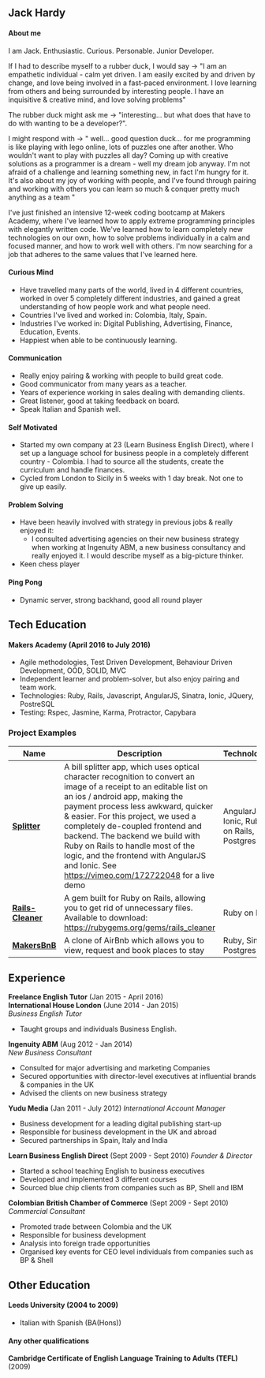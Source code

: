 
## Jack Hardy

#### About me
I am Jack. Enthusiastic. Curious. Personable. Junior Developer.

If I had to describe myself to a rubber duck, I would say ->  "I am an empathetic individual - calm yet driven. I am easily excited by and driven by change, and love being involved in a fast-paced environment. I love learning from others and being surrounded by interesting people. I have an inquisitive & creative mind, and love solving problems"

The rubber duck might ask me -> "interesting... but what does that have to do with wanting to be a developer?".

I might respond with -> " well... good question duck... for me programming is like playing with lego online, lots of puzzles one after another. Who wouldn't want to play with puzzles all day? Coming up with creative solutions as a programmer is a dream - well my dream job anyway. I'm not afraid of a challenge and learning something new, in fact I'm hungry for it. It's also about my joy of working with people, and I've found through pairing and working with others you can learn so much & conquer pretty much anything as a team "

I've just finished an intensive 12-week coding bootcamp at Makers Academy, where I've learned how to apply extreme programming principles with elegantly written code. We've learned how to learn completely new technologies on our own, how to solve problems individually in a calm and focused manner, and how to work well with others. I'm now searching for a job that adheres to the same values that I've learned here.


#### Curious Mind
- Have travelled many parts of the world, lived in 4 different countries, worked in over 5 completely different industries, and gained a great understanding of how people work and what people need.
- Countries I've lived and worked in: Colombia, Italy, Spain.
- Industries I've worked in: Digital Publishing, Advertising, Finance, Education, Events.
- Happiest when able to be continuously learning.

#### Communication
- Really enjoy pairing & working with people to build great code.
- Good communicator from many years as a teacher.
- Years of experience working in sales dealing with demanding clients.
- Great listener, good at taking feedback on board.
- Speak Italian and Spanish well.

#### Self Motivated
- Started my own company at 23 (Learn Business English Direct), where I set up a language school for business people in a completely different country - Colombia. I had to source all the students, create the curriculum and handle finances.
- Cycled from London to Sicily in 5 weeks with 1 day break. Not one to give up easily.

#### Problem Solving
- Have been heavily involved with strategy in previous jobs & really enjoyed it:
  * I consulted advertising agencies on their new business strategy when working at Ingenuity ABM, a new business consultancy and really enjoyed it. I would describe myself as a big-picture thinker.
- Keen chess player

#### Ping Pong
- Dynamic server, strong backhand, good all round player

## Tech Education

#### Makers Academy (April 2016 to July 2016)

- Agile methodologies, Test Driven Development, Behaviour Driven Development, OOD, SOLID, MVC
- Independent learner and problem-solver, but also enjoy pairing and team work.
- Technologies: Ruby, Rails, Javascript, AngularJS, Sinatra, Ionic, JQuery, PostreSQL
- Testing: Rspec, Jasmine, Karma, Protractor, Capybara

### Project Examples ###

| Name | Description | Technologies | Testing |
|------|-------------|--------------|---------|
|[**Splitter**](https://github.com/jackhardy1/splitter-frontend)| A bill splitter app, which uses optical character recognition to convert an image of a receipt to an editable list on an ios / android app, making the payment process less awkward, quicker & easier. For this project, we used a completely de-coupled frontend and backend. The backend we build with Ruby on Rails to handle most of the logic, and the frontend with AngularJS and Ionic. See https://vimeo.com/172722048 for a live demo | AngularJS, Ionic, Ruby on Rails, Postgres | Karma, Protractor, Rspec |
|[**Rails-Cleaner**](https://github.com/jackhardy1/rails_cleaner)| A gem built for Ruby on Rails, allowing you to get rid of unnecessary files. Available to download: https://rubygems.org/gems/rails_cleaner| Ruby on Rails | Rspec |
|[**MakersBnB**](https://github.com/jackhardy1/MakersBnB)|A clone of AirBnb which allows you to view, request and book places to stay |Ruby, Sinatra, Postgres | RSpec, Capybara |

## Experience

**Freelance English Tutor** (Jan 2015 - April 2016)    
**International House London** (June 2014 - Jan 2015)   
*Business English Tutor*  

  * Taught groups and individuals Business English.

**Ingenuity ABM** (Aug 2012 - Jan 2014)   
*New Business Consultant*

  * Consulted for major advertising and marketing Companies
  * Secured opportunities with director-level executives at influential brands &
companies in the UK
  * Advised the clients on new business strategy

**Yudu Media** (Jan 2011 - July 2012)
*International Account Manager*

  * Business development for a leading digital publishing start-up
  * Responsible for business development in the UK and abroad
  * Secured partnerships in Spain, Italy and India

**Learn Business English Direct** (Sept 2009 - Sept 2010)
*Founder & Director*

  * Started a school teaching English to business executives
  * Developed and implemented 3 different courses
  * Sourced blue chip clients from companies such as BP, Shell and IBM

**Colombian British Chamber of Commerce** (Sept 2009 - Sept 2010)
*Commercial Consultant*

* Promoted trade between Colombia and the UK
* Responsible for business development
* Analysis into foreign trade opportunities
* Organised key events for CEO level individuals from companies such as BP &
Shell

## Other Education

#### Leeds University (2004 to 2009)

- Italian with Spanish (BA(Hons))

#### Any other qualifications

**Cambridge Certificate of English Language Training to Adults (TEFL)** (2009)
